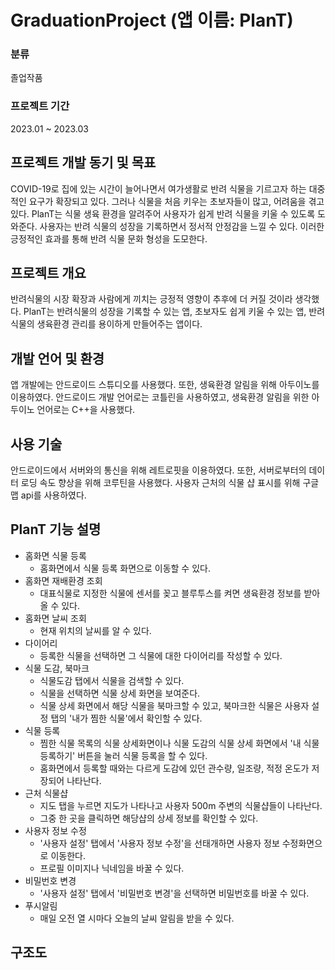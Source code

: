 # GraduationProject (앱 이름: PlanT)
### 분류
졸업작품
### 프로젝트 기간
2023.01 ~ 2023.03

## 프로젝트 개발 동기 및 목표
COVID-19로 집에 있는 시간이 늘어나면서 여가생활로 반려 식물을 기르고자 하는 대중적인 요구가 확장되고 있다. 그러나 식물을 처음 키우는 초보자들이 많고, 어려움을 겪고 있다. PlanT는 식물 생육 환경을 알려주어 사용자가 쉽게 반려 식물을 키울 수 있도록 도와준다. 사용자는 반려 식물의 성장을 기록하면서 정서적 안정감을 느낄 수 있다. 이러한 긍정적인 효과를 통해 반려 식물 문화 형성을 도모한다.

## 프로젝트 개요
반려식물의 시장 확장과 사람에게 끼치는 긍정적 영향이 추후에 더 커질 것이라 생각했다. PlanT는 반려식물의 성장을 기록할 수 있는 앱, 초보자도 쉽게 키울 수 있는 앱, 반려식물의 생육환경 관리를 용이하게 만들어주는 앱이다.

## 개발 언어 및 환경
앱 개발에는 안드로이드 스튜디오를 사용했다. 또한, 생육환경 알림을 위해 아두이노를 이용하였다.  안드로이드 개발 언어로는 코틀린을 사용하였고, 생육환경 알림을 위한 아두이노 언어로는 C++을 사용했다.

## 사용 기술
안드로이드에서 서버와의 통신을 위해 레트로핏을 이용하였다. 또한, 서버로부터의 데이터 로딩 속도 향상을 위해 코루틴을 사용했다. 사용자 근처의 식물 샵 표시를 위해 구글 맵 api를 사용하였다.

## PlanT 기능 설명
+ 홈화면 식물 등록
  + 홈화면에서 식물 등록 화면으로 이동할 수 있다.
+ 홈화면 재배환경 조회
  + 대표식물로 지정한 식물에 센서를 꽂고 블루투스를 켜면 생육환경 정보를 받아올 수 있다.
+ 홈화면 날씨 조회
  + 현재 위치의 날씨를 알 수 있다.
+ 다이어리
  + 등록한 식물을 선택하면 그 식물에 대한 다이어리를 작성할 수 있다.
+ 식물 도감, 북마크
  + 식물도감 탭에서 식물을 검색할 수 있다.
  + 식물을 선택하면 식물 상세 화면을 보여준다.
  + 식물 상세 화면에서 해당 식물을 북마크할 수 있고, 북마크한 식물은 사용자 설정 탭의 '내가 찜한 식물'에서 확인할 수 있다.
+ 식물 등록
  + 찜한 식물 목록의 식물 상세화면이나 식물 도감의 식물 상세 화면에서 '내 식물 등록하기' 버튼을 눌러 식물 등록을 할 수 있다.
  + 홈화면에서 등록할 때와는 다르게 도감에 있던 관수량, 일조량, 적정 온도가 저장되어 나타난다.
+ 근처 식물샵
  + 지도 탭을 누르면 지도가 나타나고 사용자 500m 주변의 식물샵들이 나타난다.
  + 그중 한 곳을 클릭하면 해당샵의 상세 정보를 확인할 수 있다.
+ 사용자 정보 수정
  + '사용자 설정' 탭에서 '사용자 정보 수정'을 선태개하면 사용자 정보 수정화면으로 이동한다.
  + 프로필 이미지나 닉네임을 바꿀 수 있다.
+ 비밀번호 변경
  + '사용자 설정' 탭에서 '비밀번호 변경'을 선택하면 비밀번호를 바꿀 수 있다.
+ 푸시알림
  + 매일 오전 열 시마다 오늘의 날씨 알림을 받을 수 있다.

## 구조도
